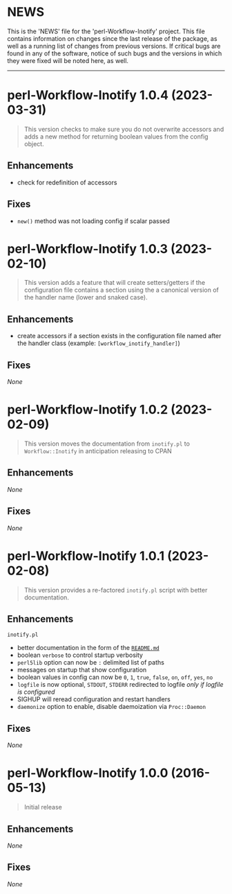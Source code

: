 # NEWS

This is the 'NEWS' file for the 'perl-Workflow-Inotify' project. This file contains
information on changes since the last release of the package, as well as a
running list of changes from previous versions.  If critical bugs are found in
any of the software, notice of such bugs and the versions in which they were
fixed will be noted here, as well.

---

# perl-Workflow-Inotify 1.0.4 (2023-03-31)

> This version checks to make sure you do not overwrite accessors and
> adds a new method for returning boolean values from the config object.

## Enhancements

* check for redefinition of accessors

## Fixes

* `new()` method was not loading config if scalar passed


# perl-Workflow-Inotify 1.0.3 (2023-02-10)

> This version adds a feature that will create setters/getters if the
> configuration file contains a section using the a canonical version
> of the handler name (lower and snaked case).

## Enhancements

* create accessors if a section exists in the configuration file named
  after the handler class (example: `[workflow_inotify_handler]`)

## Fixes

_None_

# perl-Workflow-Inotify 1.0.2 (2023-02-09)

> This version moves the documentation from `inotify.pl` to
> `Workflow::Inotify` in anticipation releasing to CPAN

## Enhancements

_None_

## Fixes

_None_

# perl-Workflow-Inotify 1.0.1 (2023-02-08)

> This version provides a re-factored `inotify.pl` script with better documentation.

## Enhancements

`inotify.pl`

* better documentation in the form of the [`README.md`](README.md)
* boolean `verbose` to control startup verbosity
* `perl5lib` option can now be `:` delimited list of paths
* messages on startup that show configuration
* boolean values in config can now be `0`, `1`, `true`, `false`, `on`,
  `off`, `yes`, `no`
* `logfile` is now optional, `STDOUT`, `STDERR` redirected to logfile _only if logfile is configured_
* SIGHUP will reread configuration and restart handlers
* `daemonize` option to enable, disable daemoization via
  `Proc::Daemon`
  
## Fixes

_None_

# perl-Workflow-Inotify 1.0.0 (2016-05-13)

> Initial release

## Enhancements

_None_

## Fixes

_None_

